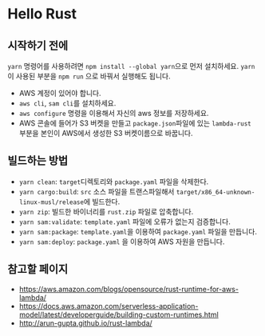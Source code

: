 # Hello Rust

## 시작하기 전에

`yarn` 명령어를 사용하려면 `npm install --global yarn`으로 먼저 설치하세요.
`yarn`이 사용된 부분을 `npm run` 으로 바꿔서 실행해도 됩니다.

- AWS 계정이 있어야 합니다.
- `aws cli`, `sam cli`를 설치하세요.
- `aws configure` 명령을 이용해서 자신의 aws 정보를 저장하세요.
- AWS 콘솔에 들어가 S3 버켓을 만들고 `package.json`파일에 있는 `lambda-rust` 부분을 본인이 AWS에서 생성한 S3 버켓이름으로 바꿉니다.

## 빌드하는 방법

- `yarn clean`: `target`디렉토리와 `package.yaml` 파일을 삭제한다.
- `yarn cargo:build`: `src` 소스 파일을 트랜스파일해서 `target/x86_64-unknown-linux-musl/release`에 빌드한다.
- `yarn zip`: 빌드한 바이너리를 `rust.zip` 파일로 압축합니다.
- `yarn sam:validate`: `template.yaml` 파일에 오류가 없는지 검증합니다.
- `yarn sam:package`: `template.yaml`을 이용하여 `package.yaml` 파일을 만듭니다.
- `yarn sam:deploy`: `package.yaml` 을 이용하여 AWS 자원을 만듭니다.

## 참고할 페이지

- https://aws.amazon.com/blogs/opensource/rust-runtime-for-aws-lambda/
- https://docs.aws.amazon.com/serverless-application-model/latest/developerguide/building-custom-runtimes.html
- http://arun-gupta.github.io/rust-lambda/
